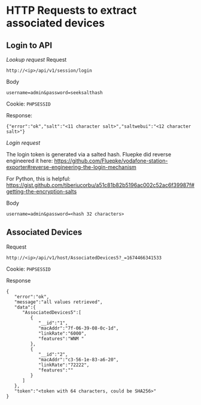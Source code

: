 HTTP Requests to extract associated devices
===========================================


Login to API
------------

*Lookup request*
Request

    http://<ip>/api/v1/session/login

Body

    username=admin&password=seeksalthash

Cookie: `PHPSESSID`

Response:

    {"error":"ok","salt":"<11 character salt>","saltwebui":"<12 character salt>"}
    
    
*Login request*

The login token is generated via a salted hash. Fluepke did reverse engineered it here:
https://github.com/Fluepke/vodafone-station-exporter#reverse-engineering-the-login-mechanism

For Python, this is helpful: https://gist.github.com/tiberiucorbu/a51c81b82b5196ac002c52ac6f39987f#getting-the-encryption-salts

Body

    username=admin&password=<hash 32 characters>

Associated Devices
------------------

Request

    http://<ip>/api/v1/host/AssociatedDevices5?_=1674466341533

Cookie: `PHPSESSID`
    
Response
    
    {
       "error":"ok",
       "message":"all values retrieved",
       "data":{
          "AssociatedDevices5":[
             {
                "__id":"1",
                "macAddr":"7f-06-39-08-0c-1d",
                "linkRate":"6000",
                "features":"WNM "
             },
             {
                "__id":"2",
                "macAddr":"c3-56-1e-83-a6-20",
                "linkRate":"72222",
                "features":""
             }
          ]
       },
       "token":"<token with 64 characters, could be SHA256>"
    }
